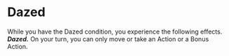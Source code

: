 # Dazed

While you have the Dazed condition, you experience the following effects.  
***Dazed.*** On your turn, you can only move or take an Action or a Bonus Action.
